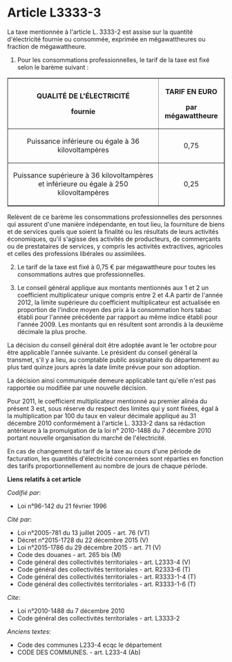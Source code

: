 # Article L3333-3

La taxe mentionnée à l'article L. 3333-2 est assise sur la quantité d'électricité fournie ou consommée, exprimée en
mégawattheures ou fraction de mégawattheure. 

1. Pour les consommations professionnelles, le tarif de la taxe est fixé selon le barème suivant : 

<table border="1">
  <tbody>
    <tr>
      <th>

QUALITÉ DE L'ÉLECTRICITÉ 

fournie 

</th>
      <th>

TARIF EN EURO 

par mégawattheure 

</th>
    </tr>
    <tr>
      <td align="center">

Puissance inférieure ou égale à 36 kilovoltampères 

</td>
      <td align="center">

0,75 

</td>
    </tr>
    <tr>
      <td align="center">

Puissance supérieure à 36 kilovoltampères et inférieure ou égale à 250 kilovoltampères 

</td>
      <td align="center">

0,25 

</td>
    </tr>
  </tbody>
</table>

Relèvent de ce barème les consommations professionnelles des personnes qui assurent d'une manière indépendante, en tout lieu,
la fourniture de biens et de services quels que soient la finalité ou les résultats de leurs activités économiques, qu'il
s'agisse des activités de producteurs, de commerçants ou de prestataires de services, y compris les activités extractives,
agricoles et celles des professions libérales ou assimilées. 

2. Le tarif de la taxe est fixé à 0,75 € par mégawattheure pour toutes les consommations autres que professionnelles. 

3. Le conseil général applique aux montants mentionnés aux 1 et 2 un coefficient multiplicateur unique compris entre 2 et 4.A
partir de l'année 2012, la limite supérieure du coefficient multiplicateur est actualisée en proportion de l'indice moyen des
prix à la consommation hors tabac établi pour l'année précédente par rapport au même indice établi pour l'année 2009. Les
montants qui en résultent sont arrondis à la deuxième décimale la plus proche. 

La décision du conseil général doit être adoptée avant le 1er octobre pour être applicable l'année suivante. Le président du
conseil général la transmet, s'il y a lieu, au comptable public assignataire du département au plus tard quinze jours après
la date limite prévue pour son adoption. 

La décision ainsi communiquée demeure applicable tant qu'elle n'est pas rapportée ou modifiée par une nouvelle décision. 

Pour 2011, le coefficient multiplicateur mentionné au premier alinéa du présent 3 est, sous réserve du respect des limites
qui y sont fixées, égal à la multiplication par 100 du taux en valeur décimale appliqué au 31 décembre 2010 conformément à
l'article L. 3333-2 dans sa rédaction antérieure à la promulgation de la loi n° 2010-1488 du 7 décembre 2010 portant nouvelle
organisation du marché de l'électricité. 

En cas de changement du tarif de la taxe au cours d'une période de facturation, les quantités d'électricité concernées sont
réparties en fonction des tarifs proportionnellement au nombre de jours de chaque période.

**Liens relatifs à cet article**

_Codifié par_:

  - Loi n°96-142 du 21 février 1996

_Cité par_:

  - Loi n°2005-781 du 13 juillet 2005 - art. 76 (VT)
  - Décret n°2015-1728 du 22 décembre 2015 (V)
  - Loi n°2015-1786 du 29 décembre 2015 - art. 71 (V)
  - Code des douanes - art. 265 bis (M)
  - Code général des collectivités territoriales - art. L2333-4 (V)
  - Code général des collectivités territoriales - art. R2333-6 (T)
  - Code général des collectivités territoriales - art. R3333-1-4 (T)
  - Code général des collectivités territoriales - art. R3333-1-6 (T)

_Cite_:

  - Loi n°2010-1488 du 7 décembre 2010
  - Code général des collectivités territoriales - art. L3333-2

_Anciens textes_:

  - Code des communes L233-4 ecqc le département
  - CODE DES COMMUNES. - art. L233-4 (Ab)
